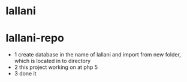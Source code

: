 # lallani
# lallani-repo
- 1 create database in the name of lallani and import from new folder, which is located in to directory
- 2 this project working on at php 5 
- 3 done it 
